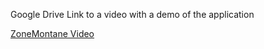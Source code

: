 Google Drive Link to a video with a demo of the application

[ZoneMontane Video](https://drive.google.com/file/d/1coTV8cksWpZOF2giZPFvTTuyGSGPO_YF/view?usp=sharing)
